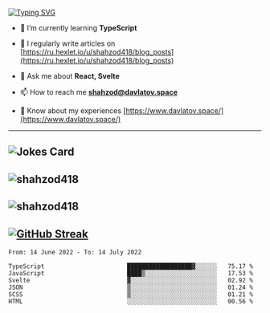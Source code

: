 [![Typing SVG](https://readme-typing-svg.herokuapp.com?font=Turret+Road&height=30&lines=HI!+I%60m+Frontend+Developer)](https://git.io/typing-svg)

- 🌱 I’m currently learning **TypeScript**

- 📝 I regularly write articles on [https://ru.hexlet.io/u/shahzod418/blog_posts](https://ru.hexlet.io/u/shahzod418/blog_posts)

- 💬 Ask me about **React, Svelte**

- 📫 How to reach me **shahzod@davlatov.space**

- 📄 Know about my experiences [https://www.davlatov.space/](https://www.davlatov.space/)

---
![Jokes Card](https://readme-jokes.vercel.app/api?theme=radical)
---
![shahzod418](https://github-readme-stats.vercel.app/api/top-langs?username=shahzod418&show_icons=true&theme=radical&locale=en&layout=compact)
---
![shahzod418](https://github-readme-stats.vercel.app/api?username=shahzod418&show_icons=true&theme=radical&locale=en&count_private=true)
---
[![GitHub Streak](http://github-readme-streak-stats.herokuapp.com?user=shahzod418&theme=radical&date_format=M%20j%5B%2C%20Y%5D)](https://git.io/streak-stats)
---
<!--START_SECTION:waka-->

```text
From: 14 June 2022 - To: 14 July 2022

TypeScript                       ██████████████████▓░░░░░░   75.17 %
JavaScript                       ████▒░░░░░░░░░░░░░░░░░░░░   17.53 %
Svelte                           ▓░░░░░░░░░░░░░░░░░░░░░░░░   02.92 %
JSON                             ▒░░░░░░░░░░░░░░░░░░░░░░░░   01.24 %
SCSS                             ▒░░░░░░░░░░░░░░░░░░░░░░░░   01.21 %
HTML                             ░░░░░░░░░░░░░░░░░░░░░░░░░   00.56 %
```

<!--END_SECTION:waka-->
